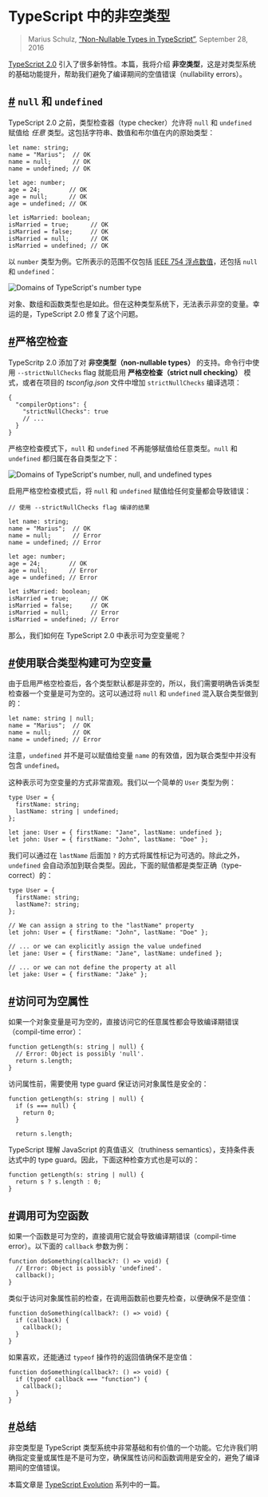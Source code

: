 TypeScript 中的非空类型
================================

> Marius Schulz, [“Non-Nullable Types in TypeScript”](https://mariusschulz.com/blog/non-nullable-types-in-typescript), September 28, 2016

[TypeScript 2.0](https://blogs.msdn.microsoft.com/typescript/2016/09/22/announcing-typescript-2-0/) 引入了很多新特性。本篇，我将介绍 **非空类型**，这是对类型系统的基础功能提升，帮助我们避免了编译期间的空值错误（nullability errors）。

[#](#the-null-and-undefined-values) `null` 和 `undefined`
--------------------------------------------------------------------

TypeScript 2.0 之前，类型检查器（type checker）允许将 `null` 和 `undefined` 赋值给 _任意_ 类型。这包括字符串、数值和布尔值在内的原始类型：

    let name: string;
    name = "Marius";  // OK
    name = null;      // OK
    name = undefined; // OK
    
    let age: number;
    age = 24;        // OK
    age = null;      // OK
    age = undefined; // OK
    
    let isMarried: boolean;
    isMarried = true;      // OK
    isMarried = false;     // OK
    isMarried = null;      // OK
    isMarried = undefined; // OK
 
以 `number` 类型为例。它所表示的范围不仅包括 [IEEE 754 浮点数值](https://en.wikipedia.org/wiki/IEEE_floating_point)，还包括 `null` 和 `undefined`：

![Domains of TypeScript's number type](https://mariusschulz.com/images/content/typescript_number_domain_with_null_and_undefined-2x.vzfjhvlgca.imm.png)

对象、数组和函数类型也是如此。但在这种类型系统下，无法表示非空的变量。幸运的是，TypeScript 2.0 修复了这个问题。

[#](#strict-null-checking)严格空检查
----------------------------------------------

TypeScritp 2.0 添加了对 **非空类型（non-nullable types）** 的支持。命令行中使用 `--strictNullChecks` flag 就能启用 **严格空检查（strict null checking）** 模式，或者在项目的 _tsconfig.json_ 文件中增加 `strictNullChecks` 编译选项：


    {
      "compilerOptions": {
        "strictNullChecks": true
        // ...
      }
    }

严格空检查模式下，`null` 和 `undefined` 不再能够赋值给任意类型。`null` 和 `undefined` 都归属在各自类型之下：

![Domains of TypeScript's number, null, and undefined types](https://mariusschulz.com/images/content/typescript_number_domain_without_null_and_undefined-2x.ni7cmeejbe.imm.png)

启用严格空检查模式后，将 `null` 和 `undefined` 赋值给任何变量都会导致错误：

    // 使用 --strictNullChecks flag 编译的结果
    
    let name: string;
    name = "Marius";  // OK
    name = null;      // Error
    name = undefined; // Error
    
    let age: number;
    age = 24;        // OK
    age = null;      // Error
    age = undefined; // Error
    
    let isMarried: boolean;
    isMarried = true;      // OK
    isMarried = false;     // OK
    isMarried = null;      // Error
    isMarried = undefined; // Error

那么，我们如何在 TypeScript 2.0 中表示可为空变量呢？ 

[#](#modeling-nullability-with-union-types)使用联合类型构建可为空变量
--------------------------------------------------------------------------------

由于启用严格空检查后，各个类型默认都是非空的，所以，我们需要明确告诉类型检查器一个变量是可为空的。这可以通过将 `null` 和 `undefined` 混入联合类型做到的：

    let name: string | null;
    name = "Marius";  // OK
    name = null;      // OK
    name = undefined; // Error

注意，`undefined` 并不是可以赋值给变量 `name` 的有效值，因为联合类型中并没有包含 `undefined`。

这种表示可为空变量的方式非常直观。我们以一个简单的 `User` 类型为例：

    type User = {
      firstName: string;
      lastName: string | undefined;
    };
    
    let jane: User = { firstName: "Jane", lastName: undefined };
    let john: User = { firstName: "John", lastName: "Doe" };

我们可以通过在 `lastName` 后面加 `?` 的方式将属性标记为可选的。除此之外，`undefined` 会自动添加到联合类型。因此，下面的赋值都是类型正确（type-correct）的：

    type User = {
      firstName: string;
      lastName?: string;
    };
    
    // We can assign a string to the "lastName" property
    let john: User = { firstName: "John", lastName: "Doe" };
    
    // ... or we can explicitly assign the value undefined
    let jane: User = { firstName: "Jane", lastName: undefined };
    
    // ... or we can not define the property at all
    let jake: User = { firstName: "Jake" };
    

[#](#property-access-with-nullable-types)访问可为空属性
----------------------------------------------------------------------------

如果一个对象变量是可为空的，直接访问它的任意属性都会导致编译期错误（compil-time error）：

    function getLength(s: string | null) {
      // Error: Object is possibly 'null'.
      return s.length;
    }

访问属性前，需要使用 type guard 保证访问对象属性是安全的：

    function getLength(s: string | null) {
      if (s === null) {
        return 0;
      }
    
      return s.length;

TypeScript 理解 JavaScript 的真值语义（truthiness semantics），支持条件表达式中的 type guard。因此，下面这种检查方式也是可以的：

    function getLength(s: string | null) {
      return s ? s.length : 0;
    }
    

[#](#function-invocations-with-nullable-types)调用可为空函数
--------------------------------------------------------------------------------------

如果一个函数是可为空的，直接调用它就会导致编译期错误（compil-time error）。以下面的 `callback` 参数为例：

    function doSomething(callback?: () => void) {
      // Error: Object is possibly 'undefined'.
      callback();
    }

类似于访问对象属性前的检查，在调用函数前也要先检查，以便确保不是空值：

    function doSomething(callback?: () => void) {
      if (callback) {
        callback();
      }
    }

如果喜欢，还能通过 `typeof` 操作符的返回值确保不是空值：

    function doSomething(callback?: () => void) {
      if (typeof callback === "function") {
        callback();
      }
    }
    

[#](#summary)总结
--------------------

非空类型是 TypeScript 类型系统中非常基础和有价值的一个功能。它允许我们明确指定变量或属性是不是可为空，确保属性访问和函数调用是安全的，避免了编译期间的空值错误。

本篇文章是 [TypeScript Evolution](https://mariusschulz.com/blog/series/typescript-evolution) 系列中的一篇。